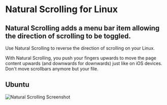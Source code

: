 # Natural Scrolling for Linux

## Natural Scrolling adds a menu bar item allowing the direction of scrolling to be toggled.

Use Natural Scrolling to reverse the direction of scrolling on your Linux.  

With Natural Scrolling, you push your fingers upwards to move the page content upwards (and downwards for downwards) just like on iOS devices.  
Don't move scrollbars anymore but your file.

## Ubuntu
![Natural Scrolling Screenshot](http://dl.dropbox.com/u/1111373/NaturalScrolling/Screenshot.png)